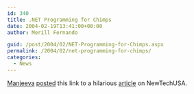 ```yaml
---
id: 340
title: .NET Programming for Chimps
date: 2004-02-19T13:41:00+00:00
author: Merill Fernando

guid: /post/2004/02/NET-Programming-for-Chimps.aspx
permalink: /2004/02/net-programming-for-chimps/
categories:
  - News
---
```

<body xmlns="http://www.w3.org/1999/xhtml">
    <div class="Section1">
        <p class="MsoNormal">
            <a href="http://www.manjeeva.net/">Manjeeva</a> <a href="http://manjeeva.blogdrive.com/archive/cm-2_cy-2004_m-2_d-16_y-2004_o-0.html">posted</a> this
            link to a hilarious <a href="http://www.newtechusa.com/humor/higherprimate.asp">article</a> on
            NewTechUSA.
        </p>
    </div>
</body>
